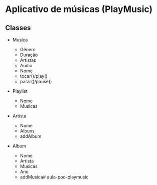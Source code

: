 # Aplicativo de músicas (PlayMusic)

## Classes
- Musica
  - Gênero
  - Duração
  - Artistas
  - Audio
  - Nome
  - tocar()/play()
  - parar()/pause()
  
- Playlist
  - Nome
  - Musicas
- Artista
  - Nome
  - Albuns
  - addAlbum
- Album
  - Nome
  - Artista
  - Musicas
  - Ano
  - addMusica# aula-poo-playmusic